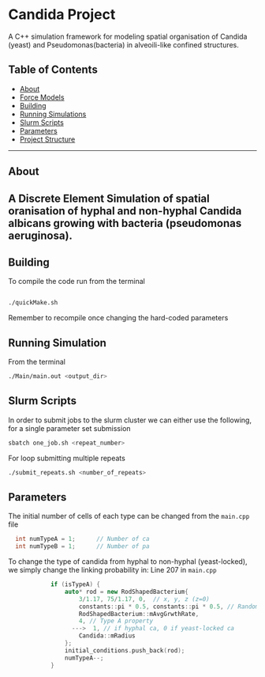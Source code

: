 # Candida Project

A C++ simulation framework for modeling spatial organisation of Candida (yeast) and Pseudomonas(bacteria) in alveoili-like confined structures.

## Table of Contents

- [About](#about)
- [Force Models](#force-models) 
- [Building](#building)  
- [Running Simulations](#running-simulations)    
- [Slurm Scripts](#slurm-scripts)
- [Parameters](#parameters)
- [Project Structure](#project-structure)  

---

## About

A Discrete Element Simulation of spatial oranisation of hyphal and non-hyphal Candida albicans growing with bacteria (pseudomonas aeruginosa). 
---

## Building
To compile the code run from the terminal
```bash

./quickMake.sh
```
Remember to recompile once changing the hard-coded parameters

## Running Simulation
From the terminal 
```bash
./Main/main.out <output_dir>
```

## Slurm Scripts
In order to submit jobs to the slurm cluster we can either use the following, 
for a single parameter set submission
``` bash
sbatch one_job.sh <repeat_number>
```
For loop submitting multiple repeats
``` bash
./submit_repeats.sh <number_of_repeats>
```

## Parameters
The initial number of cells of each type can be changed from the ```main.cpp``` file
``` C++
  int numTypeA = 1;      // Number of ca
  int numTypeB = 1;      // Number of pa
```
To change the type of candida from hyphal to non-hyphal (yeast-locked), we simply change the linking probability in:
Line 207 in ```main.cpp```
``` C++
            if (isTypeA) {
                auto* rod = new RodShapedBacterium{
                    3/1.17, 75/1.17, 0,  // x, y, z (z=0)
                    constants::pi * 0.5, constants::pi * 0.5, // Random angle
                    RodShapedBacterium::mAvgGrwthRate,
                    4, // Type A property
                  --->  1, // if hyphal ca, 0 if yeast-locked ca
                    Candida::mRadius
                };
                initial_conditions.push_back(rod);
                numTypeA--;
            }
```

